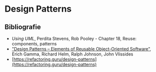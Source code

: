 # Design Patterns

## Bibliografie

 - *Using UML*, Perdita Stevens, Rob Pooley - Chapter 18, Reuse: components, patterns
 - ["Design Patterns – Elements of Reusable Object-Oriented Software"](https://www.oreilly.com/library/view/design-patterns-elements/0201633612/), Erich Gamma, Richard Helm, Ralph Johnson, John Vlissides
-  [https://refactoring.guru/design-patterns](https://refactoring.guru/design-patterns)
